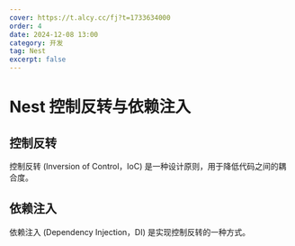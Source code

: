 ```yaml
---
cover: https://t.alcy.cc/fj?t=1733634000
order: 4
date: 2024-12-08 13:00
category: 开发
tag: Nest
excerpt: false
---
```


# Nest 控制反转与依赖注入

## 控制反转

控制反转 (Inversion of Control，IoC) 是一种设计原则，用于降低代码之间的耦合度。

## 依赖注入

依赖注入 (Dependency Injection，DI) 是实现控制反转的一种方式。
